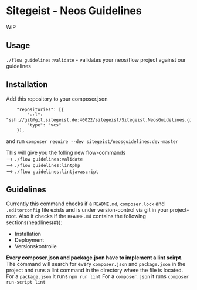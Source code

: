# Sitegeist - Neos Guidelines

WIP

## Usage

`./flow guidelines:validate` - validates your neos/flow project against our guidelines

## Installation

Add this repository to your composer.json
```
    "repositories": [{
        "url": "ssh://git@git.sitegeist.de:40022/sitegeist/Sitegeist.NeosGuidelines.git",
        "type": "vcs"
    }],
```

and run `composer require --dev sitegeist/neosguidelines:dev-master`

This will give you the folling new flow-commands  
--> `./flow guidelines:validate`  
--> `./flow guidelines:lintphp`  
--> `./flow guidelines:lintjavascript`  

## Guidelines

Currently this command checks if a `README.md`, `composer.lock` and `.editorconfig` file exists and is under version-control via git in your project-root.
Also it checks if the `README.md` contains the following sections(headlines(#)):
* Installation
* Deployment
* Versionskontrolle

__Every composer.json and package.json have to implement a lint scirpt.__   
The command will search for every `composer.json` and `package.json` in the project and runs a lint command in the directory where the file
is located.   
For a `package.json` it runs `npm run lint`
For a `composer.json` it runs `composer run-script lint`
